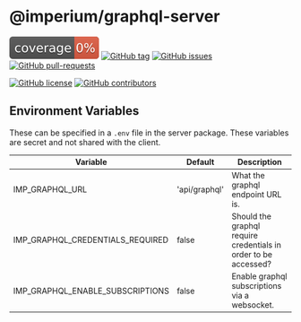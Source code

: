 # @imperium/graphql-server

[![Coverage_badge](../../docs/assets/coverage/graphql-server/coverage.svg)](assets/coverage/graphql-server/index.html)
[![GitHub tag](https://img.shields.io/github/tag/darkadept/imperium.svg)](https://github.com/darkadept/imperium/tags/)
[![GitHub issues](https://img.shields.io/github/issues/darkadept/imperium.svg)](https://github.com/darkadept/imperium/issues/)
[![GitHub pull-requests](https://img.shields.io/github/issues-pr/darkadept/imperium.svg)](https://GitHub.com/darkadept/imperium/pull/)

[![GitHub license](https://img.shields.io/github/license/darkadept/imperium.svg)](https://github.com/darkadept/imperium/blob/master/LICENSE)
[![GitHub contributors](https://img.shields.io/github/contributors/darkadept/imperium.svg)](https://github.com/darkadept/imperium/graphs/contributors/)

## Environment Variables

These can be specified in a `.env` file in the server package. These variables are secret and not shared with the client.

| Variable                         | Default       | Description                                                     |
|----------------------------------| ------------- | --------------------------------------------------------------- |
| IMP_GRAPHQL_URL                  | 'api/graphql' | What the graphql endpoint URL is.                               |
| IMP_GRAPHQL_CREDENTIALS_REQUIRED | false         | Should the graphql require credentials in order to be accessed? |
| IMP_GRAPHQL_ENABLE_SUBSCRIPTIONS | false         | Enable graphql subscriptions via a websocket.                   |
